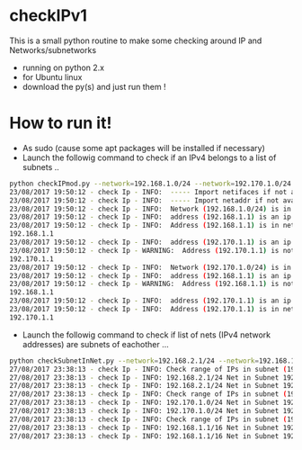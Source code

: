 # checkIPv1


This is a small python routine to make some checking around IP and Networks/subnetworks

  - running on python 2.x
  - for Ubuntu linux
  - download the py(s) and just run them  !

# How to run it!

  - As sudo (cause some apt packages will be installed if necessary)
  - Launch the followig command to check if an IPv4 belongs to a list of subnets ..


```sh
python checkIPmod.py --network=192.168.1.0/24 --network=192.170.1.0/24 --ipaddr=192.168.1.1 --ipaddr=192.170.1.1
23/08/2017 19:50:12 - check Ip - INFO:  ----- Import netifaces if not available -----
23/08/2017 19:50:12 - check Ip - INFO:  ----- Import netaddr if not available -----
23/08/2017 19:50:12 - check Ip - INFO:  Network (192.168.1.0/24) is in CIDR presentation format
23/08/2017 19:50:12 - check Ip - INFO:  address (192.168.1.1) is an ip address
23/08/2017 19:50:12 - check Ip - INFO:  Address (192.168.1.1) is in network
192.168.1.1
23/08/2017 19:50:12 - check Ip - INFO:  address (192.170.1.1) is an ip address
23/08/2017 19:50:12 - check Ip - WARNING:  Address (192.170.1.1) is not in network
192.170.1.1
23/08/2017 19:50:12 - check Ip - INFO:  Network (192.170.1.0/24) is in CIDR presentation format
23/08/2017 19:50:12 - check Ip - INFO:  address (192.168.1.1) is an ip address
23/08/2017 19:50:12 - check Ip - WARNING:  Address (192.168.1.1) is not in network
192.168.1.1
23/08/2017 19:50:12 - check Ip - INFO:  address (192.170.1.1) is an ip address
23/08/2017 19:50:12 - check Ip - INFO:  Address (192.170.1.1) is in network
192.170.1.1

```
  - Launch the followig command to check if list of nets (IPv4 network addresses) are subnets of eachother ...


```sh
python checkSubnetInNet.py --network=192.168.2.1/24 --network=192.168.1.1/16 --network=192.170.1.0/24      
27/08/2017 23:38:13 - check Ip - INFO: Check range of IPs in subnet (192.168.2.1/24) against all other subnets 
27/08/2017 23:38:13 - check Ip - INFO: 192.168.2.1/24 Net in Subnet 192.170.1.0/24 ? : False 
27/08/2017 23:38:13 - check Ip - INFO: 192.168.2.1/24 Net in Subnet 192.168.1.1/16 ? : True 
27/08/2017 23:38:13 - check Ip - INFO: Check range of IPs in subnet (192.170.1.0/24) against all other subnets 
27/08/2017 23:38:13 - check Ip - INFO: 192.170.1.0/24 Net in Subnet 192.168.2.1/24 ? : False 
27/08/2017 23:38:13 - check Ip - INFO: 192.170.1.0/24 Net in Subnet 192.168.1.1/16 ? : False 
27/08/2017 23:38:13 - check Ip - INFO: Check range of IPs in subnet (192.168.1.1/16) against all other subnets 
27/08/2017 23:38:13 - check Ip - INFO: 192.168.1.1/16 Net in Subnet 192.168.2.1/24 ? : False 
27/08/2017 23:38:13 - check Ip - INFO: 192.168.1.1/16 Net in Subnet 192.170.1.0/24 ? : False 

